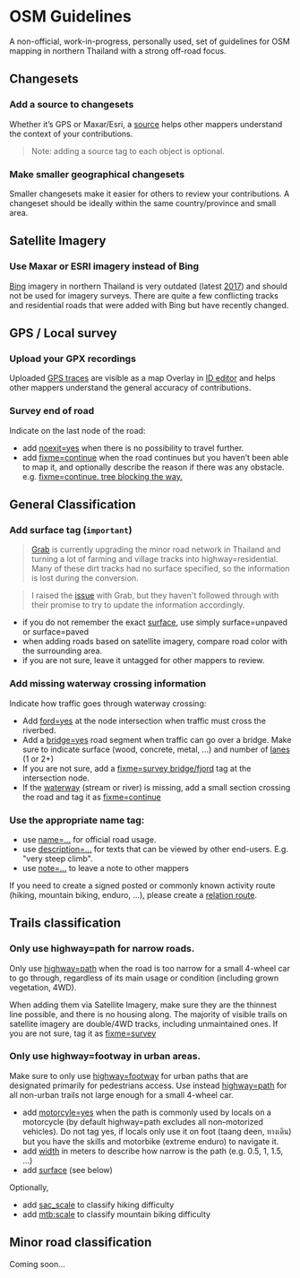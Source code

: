 # OSM Guidelines

A non-official, work-in-progress, personally used, set of guidelines for OSM mapping in northern Thailand with a strong off-road focus.

## Changesets

### Add a source to changesets

Whether it’s GPS or Maxar/Esri, a [source](https://wiki.openstreetmap.org/wiki/Key:source) helps other mappers understand the context of your contributions.

> Note: adding a source tag to each object is optional.

### Make smaller geographical changesets

Smaller changesets make it easier for others to review your contributions.
A changeset should be ideally within the same country/province and small area.

## Satellite Imagery

### Use Maxar or ESRI imagery instead of Bing

[Bing](https://www.bing.com/maps) imagery in northern Thailand is very outdated (latest [2017](https://dev.virtualearth.net/REST/V1/Imagery/Metadata/Aerial/18.7871861,98.9849548?zl=15&o=xml&key=Am_Iln3EWEST1KZcA-S-glStVM8wMMoHDqr0_xq3HJmzC-k1nGmeL_D7Go-qX-Im&fbclid=IwAR2bgHJOV9LSXQ64J6naWo7J0usECi9h8YVdJ2lEo_6ZcenmuAuVSM91iBI)) and should not be used for imagery surveys.
There are quite a few conflicting tracks and residential roads that were added with Bing but have recently changed.

## GPS / Local survey

### Upload your GPX recordings

Uploaded [GPS traces](https://www.openstreetmap.org/traces) are visible as a map Overlay in [ID editor](https://www.openstreetmap.org/edit) and helps other mappers understand the general accuracy of contributions. 

### Survey end of road

Indicate on the last node of the road:
- add [noexit=yes](https://wiki.openstreetmap.org/wiki/Key:noexit) when there is no possibility to travel further.
- add [fixme=continue](https://wiki.openstreetmap.org/wiki/Key:fixme) when the road continues but you haven’t been able to map it, and optionally describe the reason if there was any obstacle. e.g. [fixme=continue. tree blocking the way.](https://wiki.openstreetmap.org/wiki/Key:fixme)

## General Classification

### Add surface tag (`important`)

> [Grab](https://github.com/GRABOSM/Grab-Data/issues/49) is currently upgrading the minor road network in Thailand and turning a lot of farming and village tracks into highway=residential.
Many of these dirt tracks had no surface specified, so the information is lost during the conversion. 

> I raised the [issue](https://github.com/GRABOSM/Grab-Data/issues/49#issuecomment-824782069) with Grab, but they haven't followed through with their promise to try to update the information accordingly.

- if you do not remember the exact [surface](https://wiki.openstreetmap.org/wiki/Key:surface), use simply surface=unpaved or surface=paved
- when adding roads based on satellite imagery, compare road color with the surrounding area.
- if you are not sure, leave it untagged for other mappers to review.

### Add missing waterway crossing information

Indicate how traffic goes through waterway crossing:

- Add [ford=yes](https://wiki.openstreetmap.org/wiki/Key:fjord) at the node intersection when traffic must cross the riverbed. 
- Add a [bridge=yes](https://wiki.openstreetmap.org/wiki/Key:bridge) road segment when traffic can go over a bridge. Make sure to indicate surface (wood, concrete, metal, ...) and number of [lanes](https://wiki.openstreetmap.org/wiki/Key:lanes) (1 or 2+)
- If you are not sure, add a [fixme=survey bridge/fjord](https://wiki.openstreetmap.org/wiki/Key:fixme) tag at the intersection node.
- If the [waterway](https://wiki.openstreetmap.org/wiki/Key:waterway) (stream or river) is missing, add a small section crossing the road and tag it as [fixme=continue](https://wiki.openstreetmap.org/wiki/Key:fixme)

### Use the appropriate name tag:

- use [name=...](https://wiki.openstreetmap.org/wiki/Key:name) for official road usage.
- use [description=...](https://wiki.openstreetmap.org/wiki/Key:description) for texts that can be viewed by other end-users. E.g. "very steep climb".
- use [note=...](https://wiki.openstreetmap.org/wiki/Key:note) to leave a note to other mappers

If you need to create a signed posted or commonly known activity route (hiking, mountain biking, enduro, …), please create a [relation route](https://wiki.openstreetmap.org/wiki/Relation:route).

## Trails classification

### Only use highway=path for narrow roads.

Only use [highway=path](https://wiki.openstreetmap.org/wiki/Tag:highway=path) when the road is too narrow for a small 4-wheel car to go through, regardless of its main usage or condition (including grown vegetation, 4WD).

When adding them via Satellite Imagery, make sure they are the thinnest line possible, and there is no housing along. The majority of visible trails on satellite imagery are double/4WD tracks, including unmaintained ones. If you are not sure, tag it as [fixme=survey](https://wiki.openstreetmap.org/wiki/Key:fixme)

### Only use highway=footway in urban areas.

Make sure to only use [highway=footway](https://wiki.openstreetmap.org/wiki/Tag:highway=footway) for urban paths that are designated primarily for pedestrians access. Use instead [highway=path](https://wiki.openstreetmap.org/wiki/Tag:highway=path) for all non-urban trails not large enough for a small 4-wheel car. 

- add [motorcyle=yes](https://wiki.openstreetmap.org/wiki/Key:motorcycle) when the path is commonly used by locals on a motorcycle (by default highway=path excludes all non-motorized vehicles). Do not tag yes, if locals only use it on foot (taang deen, ทางเดิน) but you have the skills and motorbike (extreme enduro) to navigate it.
- add [width](https://wiki.openstreetmap.org/wiki/Key:width) in meters to describe how narrow is the path (e.g. 0.5, 1, 1.5, …)
- add [surface](https://wiki.openstreetmap.org/wiki/Key:width) (see below)

Optionally,
- add [sac_scale](https://wiki.openstreetmap.org/wiki/Key:sac_scale) to classify hiking difficulty
- add [mtb:scale](https://wiki.openstreetmap.org/wiki/Key:mtb:scale) to classify mountain biking difficulty

## Minor road classification

Coming soon...
